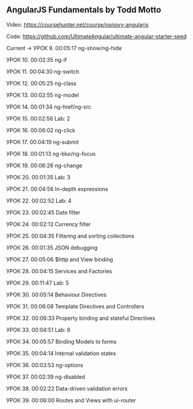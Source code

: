 ## AngularJS Fundamentals by Todd Motto

Video: https://coursehunter.net/course/osnovy-angularjs

Code: https://github.com/UltimateAngular/ultimate-angular-starter-seed

Current -> УРОК 9.
00:05:17
ng-show/ng-hide

УРОК 10.
00:02:35
ng-if

УРОК 11.
00:04:30
ng-switch

УРОК 12.
00:05:25
ng-class

УРОК 13.
00:02:55
ng-model

УРОК 14.
00:01:34
ng-href/ng-src

УРОК 15.
00:02:56
Lab: 2

УРОК 16.
00:06:02
ng-click

УРОК 17.
00:04:19
ng-submit

УРОК 18.
00:01:13
ng-blur/ng-focus

УРОК 19.
00:06:26
ng-change

УРОК 20.
00:01:35
Lab: 3

УРОК 21.
00:04:56
In-depth expressions

УРОК 22.
00:02:52
Lab: 4

УРОК 23.
00:02:45
Date filter

УРОК 24.
00:02:13
Currency filter

УРОК 25.
00:04:35
Filtering and sorting collections

УРОК 26.
00:01:35
JSON debugging

УРОК 27.
00:05:06
$http and View binding

УРОК 28.
00:04:15
Services and Factories

УРОК 29.
00:11:47
Lab: 5

УРОК 30.
00:05:14
Behaviour Directives

УРОК 31.
00:06:08
Template Directives and Controllers

УРОК 32.
00:06:33
Property binding and stateful Directives

УРОК 33.
00:04:51
Lab: 6

УРОК 34.
00:05:57
Binding Models to forms

УРОК 35.
00:04:14
Internal validation states

УРОК 36.
00:03:53
ng-options

УРОК 37.
00:02:39
ng-disabled

УРОК 38.
00:02:22
Data-driven validation errors

УРОК 39.
00:06:00
Routes and Views with ui-router
